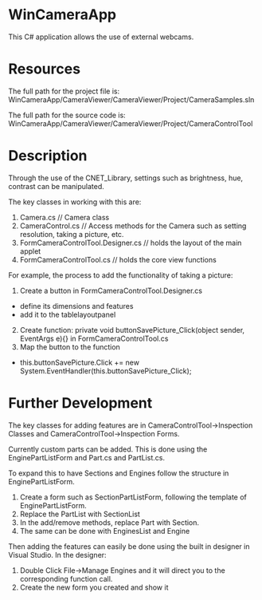 # WinCameraApp
This C# application allows the use of external webcams.

# Resources
The full path for the project file is: WinCameraApp/CameraViewer/CameraViewer/Project/CameraSamples.sln

The full path for the source code is: WinCameraApp/CameraViewer/CameraViewer/Project/CameraControlTool

# Description
Through the use of the CNET_Library, settings such as brightness, hue, contrast can be manipulated.

The key classes in working with this are:
  1. Camera.cs                            // Camera class
  2. CameraControl.cs                     // Access methods for the Camera such as setting resolution, taking a picture, etc.
  3. FormCameraControlTool.Designer.cs    // holds the layout of the main applet
  4. FormCameraControlTool.cs             // holds the core view functions

For example, the process to add the functionality of taking a picture:

1. Create a button in FormCameraControlTool.Designer.cs
  - define its dimensions and features
  - add it to the tablelayoutpanel
2. Create function: private void buttonSavePicture_Click(object sender, EventArgs e){} in FormCameraControlTool.cs
3. Map the button to the function
  - this.buttonSavePicture.Click += new System.EventHandler(this.buttonSavePicture_Click);

# Further Development
The key classes for adding features are in CameraControlTool->Inspection Classes and CameraControlTool->Inspection Forms.

Currently custom parts can be added. This is done using the EnginePartListForm and Part.cs and PartList.cs. 

To expand this to have Sections and Engines follow the structure in EnginePartListForm. 
1. Create a form such as SectionPartListForm, following the template of EnginePartListForm.
2. Replace the PartList with SectionList
3. In the add/remove methods, replace Part with Section.
4. The same can be done with EnginesList and Engine

Then adding the features can easily be done using the built in designer in Visual Studio. 
In the designer:
1. Double Click File->Manage Engines and it will direct you to the corresponding function call.
2. Create the new form you created and show it
